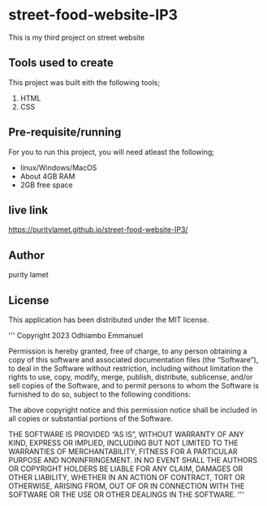 # street-food-website-IP3
This is my third project on street website

## Tools used to create
This project was built eith the following tools;

1. HTML
2. CSS


## Pre-requisite/running
For you to run this project, you will need atleast the following;

- linux/Windows/MacOS
- About 4GB RAM
- 2GB free space

## live link
https://puritylamet.github.io/street-food-website-IP3/
## Author
purity lamet

## License
This application has been distributed under the MIT license.

'''
Copyright 2023 Odhiambo Emmanuel

Permission is hereby granted, free of charge, to any person obtaining a copy of this software and associated documentation files (the “Software”), to deal in the Software without restriction, including without limitation the rights to use, copy, modify, merge, publish, distribute, sublicense, and/or sell copies of the Software, and to permit persons to whom the Software is furnished to do so, subject to the following conditions:

The above copyright notice and this permission notice shall be included in all copies or substantial portions of the Software.

THE SOFTWARE IS PROVIDED “AS IS”, WITHOUT WARRANTY OF ANY KIND, EXPRESS OR IMPLIED, INCLUDING BUT NOT LIMITED TO THE WARRANTIES OF MERCHANTABILITY, FITNESS FOR A PARTICULAR PURPOSE AND NONINFRINGEMENT. IN NO EVENT SHALL THE AUTHORS OR COPYRIGHT HOLDERS BE LIABLE FOR ANY CLAIM, DAMAGES OR OTHER LIABILITY, WHETHER IN AN ACTION OF CONTRACT, TORT OR OTHERWISE, ARISING FROM, OUT OF OR IN CONNECTION WITH THE SOFTWARE OR THE USE OR OTHER DEALINGS IN THE SOFTWARE.
'''




